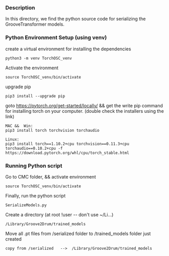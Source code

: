 ### Description
In this directory, we find the python source code for serializing the GrooveTransformer models.


### Python Environment Setup (using venv)

create a virtual environment for installing the dependencies

    python3 -m venv TorchOSC_venv

Activate the environment

    source TorchOSC_venv/bin/activate

upgrade pip

    pip3 install --upgrade pip

goto https://pytorch.org/get-started/locally/ &&  get the write pip command for installing torch on your computer.
(double check the installers using the link)

    MAC &&  Win:
    pip3 install torch torchvision torchaudio

    Linux:
    pip3 install torch==1.10.2+cpu torchvision==0.11.3+cpu torchaudio==0.10.2+cpu -f https://download.pytorch.org/whl/cpu/torch_stable.html


### Running Python script

Go to CMC folder, &&  activate environment

    source TorchOSC_venv/bin/activate

Finally, run the python script
    
    SerializeModels.py


Create a directory (at root !user -- don't use ~/Li...)

    /Library/Groove2Drum/trained_models

Move all .pt files from /serialized folder to /trained_models folder just created

    copy from /serialized   -->  /Library/Groove2Drum/trained_models
 